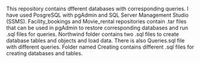 This repository contains dfferent databases with corresponding queries. I have used PosgreSQL with pgAdmin and SQL Server Management Studio (SSMS).
Facility_bookings and Movie_rental repositories contain .tar files that can be used in pgAdmin to restore corresponding databases and run .sql files for queries.
Northwind folder contains two .sql files to create database tables and objects and load data. There is also Queries.sql file with different queries.
Folder named Creating contains different .sql files for creating databases and tables.

